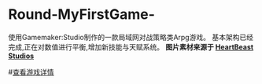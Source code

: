 ﻿# Round-MyFirstGame-

使用Gamemaker:Studio制作的一款局域网对战策略类Arpg游戏。
基本架构已经完成,正在对数值进行平衡,增加新技能与天赋系统。
**图片素材来源于 [HeartBeast Studios](http://www.heartbeaststudios.com/)**

#[查看游戏详情](http://ztory.cn/game/round/index.php)